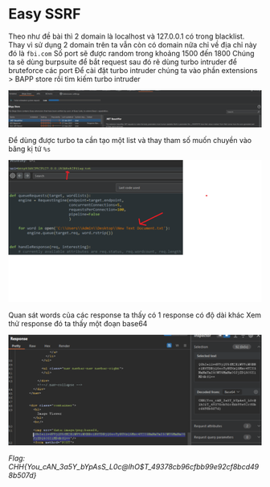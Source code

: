 # Easy SSRF

Theo như đề bài thì 2 domain là localhost và 127.0.0.1 có trong blacklist.
Thay vì sử dụng 2 domain trên ta vẫn còn có domain nữa chỉ về địa chỉ này đó là ```fbi.com```
Số port sẽ được random trong khoảng 1500 đến 1800
Chúng ta sẽ dùng burpsuite để bắt request sau đó rẽ dùng turbo intruder để bruteforce các port
Để cài đặt turbo intruder chúng ta vào phần extensions > BAPP store rồi tìm kiếm turbo intruder

![alt text](image.png)

Để dùng được turbo ta cần tạo một list và thay tham số muốn chuyền vào băng kị tứ ```%s```

![alt text](Untitled.png)

Quan sát words của các response ta thấy có 1 response có độ dài khác
Xem thử response đó ta thấy một đoạn base64 

![alt text](image-3.png)


*Flag: CHH{You_cAN_3a5Y_bYpAsS_L0c@lhO$T_49378cb96cfbb99e92cf8bcd498b507d}*